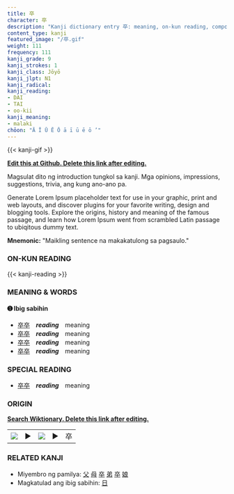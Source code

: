 ```yaml
---
title: 卒
character: 卒
description: "Kanji dictionary entry 卒: meaning, on-kun reading, compounds, origin, related kanji"
content_type: kanji
featured_image: "/卒.gif"
weight: 111
frequency: 111
kanji_grade: 9
kanji_strokes: 1
kanji_class: Jōyō
kanji_jlpt: N1
kanji_radical: 
kanji_reading: 
- DAI
- TAI
- oo-kii
kanji_meaning:
- malaki
chōon: "Ā Ī Ū Ē Ō ā ī ū ē ō ’"
---
```

[//]: # (Don't edit the line below. Kanji animated GIF code is automatically generated.)
{{< kanji-gif >}}

[//]: # (Edit below this line.)

**[Edit this at Github. Delete this link after editing.](https://github.com/tim0g/tim/tree/main/content/kanji/卒/index.md)**

Magsulat dito ng introduction tungkol sa kanji. Mga opinions, impressions, suggestions, trivia, ang kung ano-ano pa.

Generate Lorem Ipsum placeholder text for use in your graphic, print and web layouts, and discover plugins for your favorite writing, design and blogging tools. Explore the origins, history and meaning of the famous passage, and learn how Lorem Ipsum went from scrambled Latin passage to ubiqitous dummy text.
 
**Mnemonic:** "Maikling sentence na makakatulong sa pagsaulo."

### ON-KUN READING

[//]: # (Don't edit the line below. ON-KUN READING code is automatically generated.)
{{< kanji-reading >}}

### MEANING & WORDS

#### ➊ **Ibig sabihin**
  - [卒](../卒)[卒](../卒)　***reading***　meaning
  - [卒](../卒)[卒](../卒)　***reading***　meaning
  - [卒](../卒)[卒](../卒)　***reading***　meaning
  - [卒](../卒)[卒](../卒)　***reading***　meaning

### SPECIAL READING
  - [卒](../卒)[卒](../卒)　***reading***　meaning

### ORIGIN

**[Search Wiktionary. Delete this link after editing.](https://wiktionary.org/wiki/卒)**
<table class="kanji-table"><tr><td>
<img src="60px-卒-bronze.svg.png">
</td><td>▶</td><td>
<img src="60px-卒-oracle.svg.png">
</td><td>▶</td>
<td class="kanji-origin">卒</td>
</tr></table>

### RELATED KANJI
- Miyembro ng pamilya: [父](../父) [母](../母) [卒](../卒) [弟](../弟) [卒](../卒) [娘](../娘)
- Magkatulad ang ibig sabihin: [日](../日)
